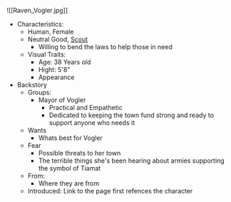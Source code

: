![[Raven_Vogler.jpg]] 
- Characteristics:
	- Human, Female
	- Neutral Good, [Scout](https://www.dndbeyond.com/monsters/17007-scout?srsltid=AfmBOopHmQY8rHEUhNpF_QEQM9yuT9IZQgYTIMeiixuv64AS46UIMRZx) 
		- Willing to bend the laws to help those in need
	- Visual Traits:
		- Age: 38 Years old
		- Hight: 5'8"
		- Appearance
- Backstory
	- Groups:
		- Mayor of Vogler
			- Practical and Empathetic
			- Dedicated to keeping the town fund strong and ready to support anyone who needs it
	- Wants
		- Whats best for Vogler
	- Fear
		- Possible threats to her town
		- The terrible things she's been hearing about armies supporting the symbol of Tiamat
	- From:
		- Where they are from
	- Introduced: Link to the page first refences the character